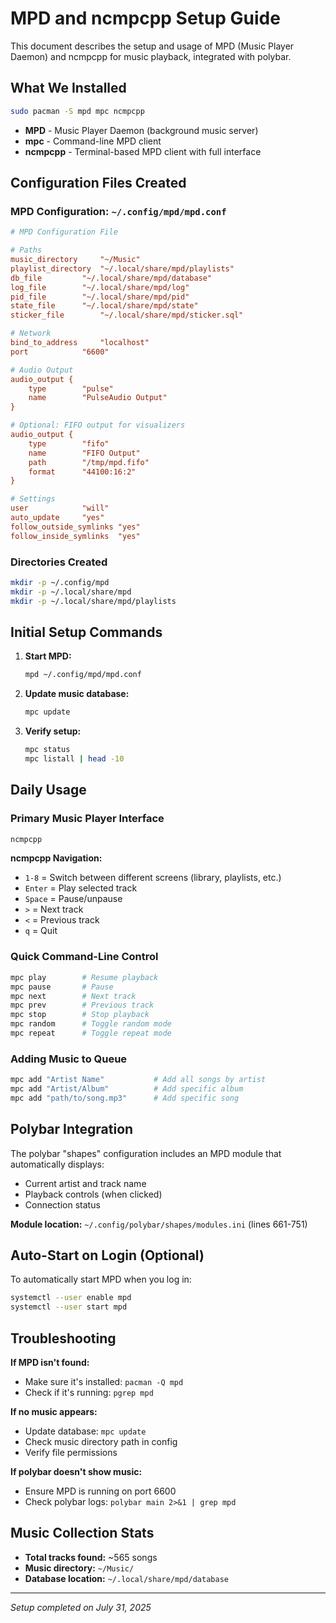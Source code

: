 # MPD and ncmpcpp Setup Guide

This document describes the setup and usage of MPD (Music Player Daemon) and ncmpcpp for music playback, integrated with polybar.

## What We Installed

```bash
sudo pacman -S mpd mpc ncmpcpp
```

- **MPD** - Music Player Daemon (background music server)
- **mpc** - Command-line MPD client
- **ncmpcpp** - Terminal-based MPD client with full interface

## Configuration Files Created

### MPD Configuration: `~/.config/mpd/mpd.conf`

```ini
# MPD Configuration File

# Paths
music_directory		"~/Music"
playlist_directory	"~/.local/share/mpd/playlists"
db_file			"~/.local/share/mpd/database"
log_file		"~/.local/share/mpd/log"
pid_file		"~/.local/share/mpd/pid"
state_file		"~/.local/share/mpd/state"
sticker_file		"~/.local/share/mpd/sticker.sql"

# Network
bind_to_address		"localhost"
port			"6600"

# Audio Output
audio_output {
	type		"pulse"
	name		"PulseAudio Output"
}

# Optional: FIFO output for visualizers
audio_output {
	type		"fifo"
	name		"FIFO Output"
	path		"/tmp/mpd.fifo"
	format		"44100:16:2"
}

# Settings
user			"will"
auto_update		"yes"
follow_outside_symlinks	"yes"
follow_inside_symlinks	"yes"
```

### Directories Created

```bash
mkdir -p ~/.config/mpd
mkdir -p ~/.local/share/mpd
mkdir -p ~/.local/share/mpd/playlists
```

## Initial Setup Commands

1. **Start MPD:**
   ```bash
   mpd ~/.config/mpd/mpd.conf
   ```

2. **Update music database:**
   ```bash
   mpc update
   ```

3. **Verify setup:**
   ```bash
   mpc status
   mpc listall | head -10
   ```

## Daily Usage

### Primary Music Player Interface

```bash
ncmpcpp
```

**ncmpcpp Navigation:**
- `1-8` = Switch between different screens (library, playlists, etc.)
- `Enter` = Play selected track
- `Space` = Pause/unpause
- `>` = Next track
- `<` = Previous track
- `q` = Quit

### Quick Command-Line Control

```bash
mpc play        # Resume playback
mpc pause       # Pause
mpc next        # Next track
mpc prev        # Previous track
mpc stop        # Stop playback
mpc random      # Toggle random mode
mpc repeat      # Toggle repeat mode
```

### Adding Music to Queue

```bash
mpc add "Artist Name"           # Add all songs by artist
mpc add "Artist/Album"          # Add specific album
mpc add "path/to/song.mp3"      # Add specific song
```

## Polybar Integration

The polybar "shapes" configuration includes an MPD module that automatically displays:
- Current artist and track name
- Playback controls (when clicked)
- Connection status

**Module location:** `~/.config/polybar/shapes/modules.ini` (lines 661-751)

## Auto-Start on Login (Optional)

To automatically start MPD when you log in:

```bash
systemctl --user enable mpd
systemctl --user start mpd
```

## Troubleshooting

**If MPD isn't found:**
- Make sure it's installed: `pacman -Q mpd`
- Check if it's running: `pgrep mpd`

**If no music appears:**
- Update database: `mpc update`
- Check music directory path in config
- Verify file permissions

**If polybar doesn't show music:**
- Ensure MPD is running on port 6600
- Check polybar logs: `polybar main 2>&1 | grep mpd`

## Music Collection Stats

- **Total tracks found:** ~565 songs
- **Music directory:** `~/Music/`
- **Database location:** `~/.local/share/mpd/database`

---

*Setup completed on July 31, 2025*